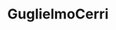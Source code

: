---
title: GuglielmoCerri
github: https://github.com/GuglielmoCerri
mode: dark
transition: 1s
score: 84.2
archetype:
- Github Actions
- Little Bit of Everything
---